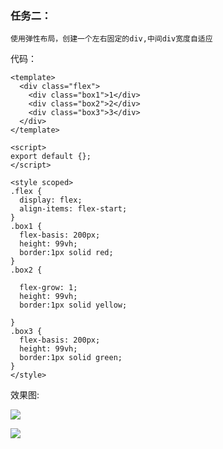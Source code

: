 ### 任务二：

```
使用弹性布局，创建一个左右固定的div,中间div宽度自适应
```

 代码：

```vue
<template>
  <div class="flex">
    <div class="box1">1</div>
    <div class="box2">2</div>
    <div class="box3">3</div>
  </div>
</template>

<script>
export default {};
</script>

<style scoped>
.flex {
  display: flex;
  align-items: flex-start;
}
.box1 {
  flex-basis: 200px;
  height: 99vh;
  border:1px solid red;
}
.box2 {
 
  flex-grow: 1;
  height: 99vh;
  border:1px solid yellow;

}
.box3 {
  flex-basis: 200px;
  height: 99vh;
  border:1px solid green;
}
</style>
```

效果图:

![](https://gitee.com/kecm/vue3-demo/raw/master/src/task/img/%E4%BB%BB%E5%8A%A12-1.png)

![](https://gitee.com/kecm/vue3-demo/raw/master/src/task/img/%E4%BB%BB%E5%8A%A12-2.png)

